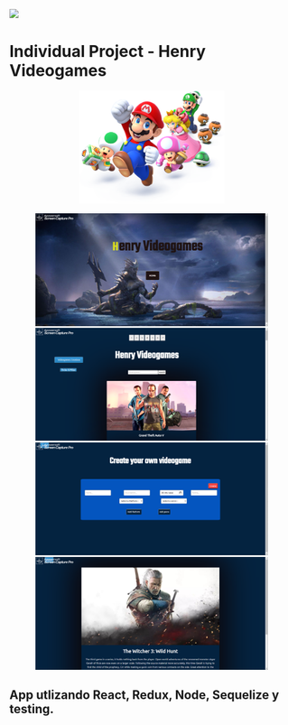 <p align='left'>
    <img src='https://static.wixstatic.com/media/85087f_0d84cbeaeb824fca8f7ff18d7c9eaafd~mv2.png/v1/fill/w_160,h_30,al_c,q_85,usm_0.66_1.00_0.01/Logo_completo_Color_1PNG.webp' </img>
</p>

# Individual Project - Henry Videogames

<p align="center">
  <img height="200" src="./videogame.png" />
</p>

<p align='center'>
<img src='./PI0.png' height='200' />
<img src='./PI1.png' height='200' />
<img src='./PI2.png' height='200' />
<img src='./PI3.png' height='200' />
</p>

## App utlizando React, Redux, Node, Sequelize y testing.



